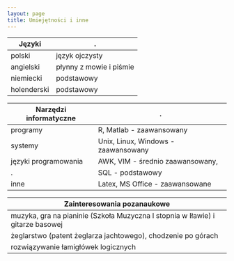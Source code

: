 ```yaml
---
layout: page
title: Umiejętności i inne
---
```


**Języki** | .
--- | ---
polski | język ojczysty
angielski	| płynny z mowie i piśmie
niemiecki	| podstawowy
holenderski	| podstawowy

**Narzędzi informatyczne** | .
--- | ---
programy | R, Matlab - zaawansowany
systemy |	Unix, Linux, Windows - zaawansowany
języki programowania | AWK, VIM - średnio zaawansowany, 
. | SQL - podstawowy
inne | Latex, MS Office - zaawansowane

**Zainteresowania pozanaukowe** | 
--- |
muzyka, gra na pianinie (Szkoła Muzyczna I stopnia w Iławie) i gitarze basowej |
żeglarstwo (patent żeglarza jachtowego), chodzenie po górach |
rozwiązywanie łamigłówek logicznych |
